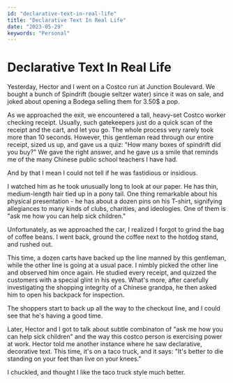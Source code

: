 ```yaml
---
id: "declarative-text-in-real-life"
title: "Declarative Text In Real Life"
date: "2023-05-29"
keywords: "Personal"
---
```


# Declarative Text In Real Life

Yesterday, Hector and I went on a Costco run at Junction Boulevard. We bought a bunch of Spindrift (bougie seltzer water) since it was on sale, and joked about opening a Bodega selling them for 3.50$ a pop.

As we approached the exit, we encountered a tall, heavy-set Costco worker checking receipt. Usually, such gatekeepers just do a quick scan of the receipt and the cart, and let you go. The whole process very rarely took more than 10 seconds. However, this gentleman read through our entire receipt, sized us up, and gave us a quiz: "How many boxes of spindrift did you buy?" We gave the right answer, and he gave us a smile that reminds me of the many Chinese public school teachers I have had.

And by that I mean I could not tell if he was fastidious or insidious. 

I watched him as he took unusually long to look at our paper. He has thin, medium-length hair tied up in a pony tail. One thing remarkable about his physical presentation - he has about a dozen pins on his T-shirt, signifying allegiances to many kinds of clubs, charities, and ideologies. One of them is "ask me how you can help sick children."

Unfortunately, as we approached the car, I realized I forgot to grind the bag of coffee beans. I went back, ground the coffee next to the hotdog stand, and rushed out.

This time, a dozen carts have backed up the line manned by this gentleman, while the other line is going at a usual pace.
I nimbly picked the other line and observed him once again. He studied every receipt, and quizzed the customers with a special glint in his eyes. What's more, after carefully investigating the shopping integrity of a Chinese grandpa, he then asked him to open his backpack for inspection.

The shoppers start to back up all the way to the checkout line, and I could see that he's having a good time.  


Later, Hector and I got to talk about subtle combinaton of "ask me how you can help sick children" and the way this costco person is exercising power at work. Hector told me another instance where he saw declarative, decorative text. This time, it's on a taco truck, and it says: "It's better to die standing on your feet than live on your knees."  

I chuckled, and thought I like the taco truck style much better.